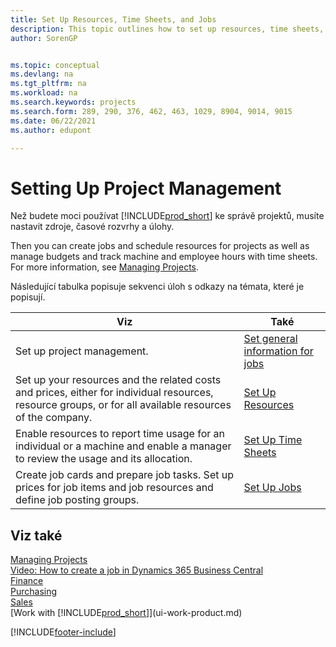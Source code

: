 ```yaml
---
title: Set Up Resources, Time Sheets, and Jobs
description: This topic outlines how to set up resources, time sheets, and jobs to manage projects and their budgets.
author: SorenGP


ms.topic: conceptual
ms.devlang: na
ms.tgt_pltfrm: na
ms.workload: na
ms.search.keywords: projects
ms.search.form: 289, 290, 376, 462, 463, 1029, 8904, 9014, 9015
ms.date: 06/22/2021
ms.author: edupont

---
```

# Setting Up Project Management

Než budete moci používat [!INCLUDE[prod_short](includes/prod_short.md)] ke správě projektů, musíte nastavit zdroje, časové rozvrhy a úlohy.

Then you can create jobs and schedule resources for projects as well as manage budgets and track machine and employee hours with time sheets. For more information, see [Managing Projects](projects-manage-projects.md).

Následující tabulka popisuje sekvenci úloh s odkazy na témata, které je popisují.

| Viz | Také |
| --- | --- |
| Set up project management. | [Set general information for jobs](projects-how-setup-jobs.md#to-set-general-information-for-jobs) |
| Set up your resources and the related costs and prices, either for individual resources, resource groups, or for all available resources of the company. | [Set Up Resources](projects-how-setup-resources.md) |
| Enable resources to report time usage for an individual or a machine and enable a manager to review the usage and its allocation. | [Set Up Time Sheets](projects-how-setup-time-sheets.md) |
| Create job cards and prepare job tasks. Set up prices for job items and job resources and define job posting groups. | [Set Up Jobs](projects-how-setup-jobs.md) |

## Viz také

[Managing Projects](projects-manage-projects.md)  
[Video: How to create a job in Dynamics 365 Business Central](https://www.youtube.com/watch?v=VqaPWr7BWmw)  
[Finance](finance.md)  
[Purchasing](purchasing-manage-purchasing.md)  
[Sales](sales-manage-sales.md)  
[Work with [!INCLUDE[prod_short](includes/prod_short.md)]](ui-work-product.md)


[!INCLUDE[footer-include](includes/footer-banner.md)]
